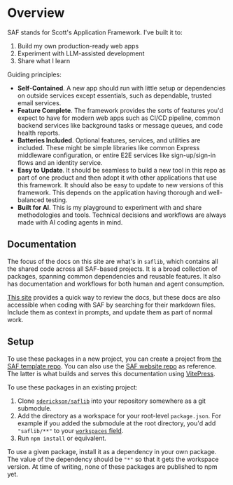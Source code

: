 # Overview

SAF stands for Scott's Application Framework. I've built it to:

1. Build my own production-ready web apps
2. Experiment with LLM-assisted development
3. Share what I learn

Guiding principles:

- **Self-Contained**. A new app should run with little setup or dependencies on outside services except essentials, such as dependable, trusted email services.
- **Feature Complete**. The framework provides the sorts of features you'd expect to have for modern web apps such as CI/CD pipeline, common backend services like background tasks or message queues, and code health reports.
- **Batteries Included**. Optional features, services, and utilities are included. These might be simple libraries like common Express middleware configuration, or entire E2E services like sign-up/sign-in flows and an identity service.
- **Easy to Update**. It should be seamless to build a new tool in this repo as part of one product and then adopt it with other applications that use this framework. It should also be easy to update to new versions of this framework. This depends on the application having thorough and well-balanced testing.
- **Built for AI**. This is my playground to experiment with and share methodologies and tools. Technical decisions and workflows are always made with AI coding agents in mind.

## Documentation

The focus of the docs on this site are what's in `saflib`, which contains all the shared code across all SAF-based projects. It is a broad collection of packages, spanning common dependencies and reusable features. It also has documentation and workflows for both human and agent consumption.

[This site](https://docs.saf-demo.online/) provides a quick way to review the docs, but these docs are also accessible when coding with SAF by searching for their markdown files. Include them as context in prompts, and update them as part of normal work.

## Setup

To use these packages in a new project, you can create a project from [the SAF template repo](https://github.com/sderickson/saf-template). You can also use the [SAF website repo](https://github.com/sderickson/saf-2025) as reference. The latter is what builds and serves this documentation using [VitePress](https://vitepress.dev/).

To use these packages in an existing project:

1. Clone [`sderickson/saflib`](https://github.com/sderickson/saflib) into your repository somewhere as a git submodule.
2. Add the directory as a workspace for your root-level `package.json`. For example if you added the submodule at the root directory, you'd add `"saflib/**"` to your [`workspaces` field](https://docs.npmjs.com/cli/v11/configuring-npm/package-json#workspaces).
3. Run `npm install` or equivalent.

To use a given package, install it as a dependency in your own package. The value of the dependency should be `"*"` so that it gets the workspace version. At time of writing, none of these packages are published to npm yet.

